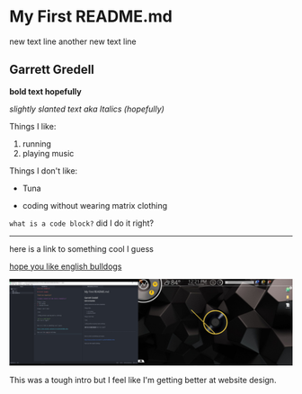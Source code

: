 # My First README.md
new text line
another new text line


## Garrett Gredell

**bold text hopefully**

*slightly slanted text aka Italics (hopefully)*


Things I like:
1. running
2. playing music


Things I don't like:

- Tuna

- coding without wearing matrix clothing

`what is a code block?`
did I do it right?


---
here is a link to something cool I guess

[hope you like english bulldogs](https://www.youtube.com/watch?v=nyZk6CGdfhM&t=383s)

![image](./images/screenshot_of_directory.jpg)

This was a tough intro but I feel like I'm getting better at website design.

